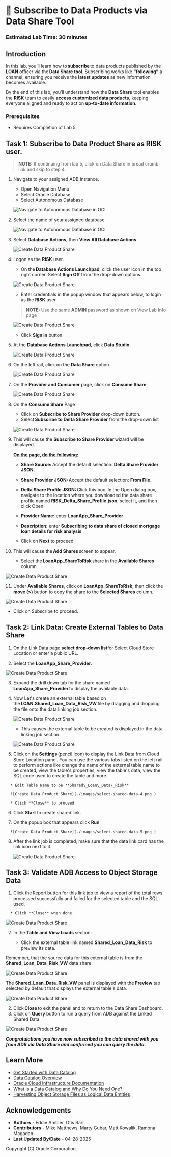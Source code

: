 # 🛒 Subscribe to Data Products via Data Share Tool

### Estimated Lab Time: 30 minutes

## Introduction

In this lab, you’ll learn how to **subscribe** to data products published by the **LOAN** officer via the **Data Share tool**. Subscribing works like **“following”** a channel, ensuring you receive the **latest updates** as new information becomes available.

By the end of this lab, you’ll understand how the **Data Share** tool enables the **RISK** team to easily **access customized data products**, keeping everyone aligned and ready to act on **up-to-date information.**

### Prerequisites

* Requires Completion of Lab 5

## Task 1: Subscribe to Data Product Share as RISK user.

> **NOTE:** If continuing from lab 5, click on Data Share in bread crumb link and skip to step 4.

1. Navigate to your assigned ADB Instance.

    * Open Navigation Menu
    * Select Oracle Database
    * Select Autonomous Database

   ![Navigate to Autonomous Database in OCI](./images/navigate-to-adb.png " ")

2. Select the name of your assigned database.

      ![Navigate to Autonomous Database in OCI](./images/oci-adb-select.png " ")

3. Select **Database Actions**, then **View All Database Actions**

      ![Create Data Product Share](./images/subscribe-to-data-share-3.png )

4. Logon as the **RISK** user.

      *  On the **Database Actions Launchpad**, click the user icon in the top right corner.  Select **Sign Off** from the drop-down options. 

      ![Create Data Product Share](./images/subscribe-to-data-share-4.png )

      *  Enter credentials in the popup window that appears below, to login as the **RISK** user.

      >**NOTE:** Use the same **ADMIN** password as shown on View Lab Info page

      ![Create Data Product Share](./images/subscribe-to-data-share-5.png )

      *  Click **Sign in** button.

5. At the **Database Actions Launchpad**, click **Data Studio**.

      ![Create Data Product Share](./images/subscribe-to-data-share-6.png )

6. On the left rail, click on the **Data Share** option.

      ![Create Data Product Share](./images/subscribe-to-data-share-7.png )

7. On the **Provider and Consumer** page, click on **Consume Share**.

      ![Create Data Product Share](./images/subscribe-to-data-share-8.png )

8. On the **Consume Share** Page

      * Click on **Subscribe to Share Provider** drop-down button.
      * Select **Subscribe to Delta Share Provider** from the drop-down list

      ![Create Data Product Share](./images/subscribe-to-delta-share-provider.png)

9. This will cause the **Subscribe to Share Provider** wizard will be displayed.  

      <u>**On the page, do the following:**</u>  

      * **Share Source:** Accept the default selection: **Delta Share Provider JSON.**  
      * **Share Provider JSON:** Accept the default selection: **From File.**  
      * **Delta Share Profile JSON:** Click this box. In the Open dialog box, navigate to the location where you downloaded the data share profile named **RISK\_Delta\_Share\_Profile.json**, select it, and then click Open.  
      * **Provider Name:** enter **LoanApp\_Share\_Provider**  
      * **Description:** enter **Subscribing to data share of closed mortgage loan details for risk analysis**  

      * Click on **Next** to proceed

10. This will cause the **Add Shares** screen to appear.

      * Select the **LoanApp\_ShareToRisk** share in the **Available Shares** column.

   ![Create Data Product Share](./images/subscribe-to-share-provider.png )

11. Under **Available Shares**, click on **LoanApp\_ShareToRisk**, then click the **move (>)** button to copy the share to the **Selected Shares** column.

   ![Create Data Product Share](./images/subscribe-to-share-provider-2.png )

   * Click on Subscribe to proceed.

## Task 2: Link Data: Create External Tables to Data Share

   1.	On the Link Data page **select drop-down list**for Select Cloud Store Location or enter a public URL.
   
   2.	Select the **LoanApp\_Share\_Provider.**

   ![Create Data Product Share](./images/select-shared-data.png )

   3.	Expand the drill down tab for the share named **LoanApp\_Share\_Provider** to display the available data.

   4. Now Let's create an external table based on the **LOAN.Shared\_Loan\_Data\_Risk\_VW** file by dragging and dropping the file onto the data linking job section.  

      ![Create Data Product Share](./images/select-shared-data-2.png)

      * This causes the external table to be created is displayed in the data linking job section.

      ![Create Data Product Share](./images/select-shared-data-3.png)

   5.	Click on the **Settings** (pencil Icon) to display the Link Data from Cloud Store Location panel. You can use the various tabs listed on the left rail to perform actions like change the name of the external table name to be created, view the table's properties, view the table's data, view the SQL code used to create the table and more.

      * Edit Table Name to be **Shared\_Loan\_Data\_Risk**

      ![Create Data Product Share](./images/select-shared-data-4.png )

      * Click **Close** to proceed

   6.	Click **Start** to create shared link.

   7.	On the popup box that appears click **Run**

      ![Create Data Product Share](./images/select-shared-data-5.png )

   8. After the link job is completed, make sure that the data link card has the link icon next to it.

      ![Create Data Product Share](./images/select-shared-data-6.png )

## Task 3: Validate ADB Access to Object Storage Data

   1.	Click the Report button for this link job to view a report of the total rows processed successfully and failed for the selected table and the SQL used.

      * Click **Close** when done.

  ![Create Data Product Share](./images/select-shared-data-1a.png )

   2. In the **Table and View Loads** section:

      * Click the external table link named **Shared\_Loan\_Data\_Risk** to preview its data.

   Remember, that the source data for this external table is from the **Shared\_Loan\_Data\_Risk\_VW** data share.

   ![Create Data Product Share](./images/select-shared-data-2a.png )

   The **Shared\_Loan\_Data\_Risk\_VW** panel is displayed with the **Preview** tab selected by default that displays the external table's data.

  ![Create Data Product Share](./images/select-shared-data-3a.png )

   2.	Click **Close** to exit the panel and to return to the Data Share Dashboard.
   3.	Click on **Query** button to run a query from ADB against the Linked Shared Data

  ![Create Data Product Share](./images/select-shared-data-4a.png )

***Congratulations you have now subscribed to the data shared with you from ADB via Data Share and confirmed you can query the data.***

## Learn More

* [Get Started with Data Catalog](https://docs.oracle.com/en-us/iaas/data-catalog/using/index.htm)
* [Data Catalog Overview](https://docs.oracle.com/en-us/iaas/data-catalog/using/overview.htm)
* [Oracle Cloud Infrastructure Documentation](https://docs.cloud.oracle.com/en-us/iaas/Content/GSG/Concepts/baremetalintro.htm)
* [What Is a Data Catalog and Why Do You Need One?](https://www.oracle.com/big-data/what-is-a-data-catalog/)
* [Harvesting Object Storage Files as Logical Data Entities](https://docs.oracle.com/en-us/iaas/data-catalog/using/logical-entities.htm)

## Acknowledgements
* **Authors** -  Eddie Ambler, Otis Barr
* **Contributors** - Mike Matthews, Marty Gubar, Matt Kowalik, Ramona Magadan
* **Last Updated By/Date** - 04-28-2025

Copyright (C) Oracle Corporation.
